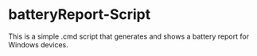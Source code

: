 # batteryReport-Script
This is a simple .cmd script that generates and shows a battery report for Windows devices.
